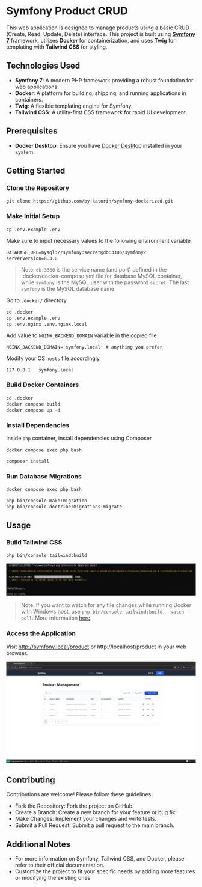# Symfony Product CRUD

This web application is designed to manage products using a basic CRUD (Create, Read, Update, Delete) interface. This project is built using **[Symfony 7](https://symfony.com/7)** framework, utilizes **Docker** for containerization, and uses **Twig** for templating with **Tailwind CSS** for styling.

## Technologies Used

- **Symfony 7**: A modern PHP framework providing a robust foundation for web applications.
- **Docker**: A platform for building, shipping, and running applications in containers.
- **Twig**: A flexible templating engine for Symfony.
- **Tailwind CSS**: A utility-first CSS framework for rapid UI development.

## Prerequisites

- **Docker Desktop**: Ensure you have [Docker Desktop](https://www.docker.com/products/docker-desktop/) installed in your system.

## Getting Started

### Clone the Repository
```
git clone https://github.com/by-katorin/symfony-dockerized.git
```

### Make Initial Setup
```
cp .env.example .env
```
Make sure to input necessary values to the following environment variable
```
DATABASE_URL=mysql://symfony:secret@db:3306/symfony?serverVersion=8.3.0
```
> Note: `db:3360` is the service name (and port) defined in the .docker/docker-compose.yml file for database MySQL container, while `symfony` is the MySQL user with the password `secret`. The last `symfony` is the MySQL database name.

Go to `.docker/` directory
```
cd .docker
cp .env.example .env
cp .env.nginx .env.nginx.local
```
Add value to `NGINX_BACKEND_DOMAIN` variable in the copied file
```
NGINX_BACKEND_DOMAIN='symfony.local' # anything you prefer
```
Modify your OS `hosts` file accordingly
```
127.0.0.1   symfony.local
```

### Build Docker Containers
```
cd .docker
docker compose build
docker compose up -d
```

### Install Dependencies

Inside `php` container, install dependencies using Composer
```
docker compose exec php bash
```
```
composer install
```

### Run Database Migrations
```
docker compose exec php bash
```
```
php bin/console make:migration
php bin/console doctrine:migrations:migrate
```

## Usage

### Build Tailwind CSS
```
php bin/console tailwind:build
```
![alt text](readme-tailwind-build.png)

> Note: If you want to watch for any file changes while running Docker with Windows host, use `php bin/console tailwind:build --watch --poll`. More information [here](https://symfony.com/bundles/TailwindBundle/current/index.html#watch-mode-in-docker-with-windows-host).

### Access the Application

Visit http://symfony.local/product or http://localhost/product in your web browser.

![alt text](readme-product-index.png)

## Contributing

Contributions are welcome! Please follow these guidelines:

- Fork the Repository: Fork the project on GitHub.
- Create a Branch: Create a new branch for your feature or bug fix.
- Make Changes: Implement your changes and write tests.
- Submit a Pull Request: Submit a pull request to the main branch.

## Additional Notes

- For more information on Symfony, Tailwind CSS, and Docker, please refer to their official documentation.
- Customize the project to fit your specific needs by adding more features or modifying the existing ones.
